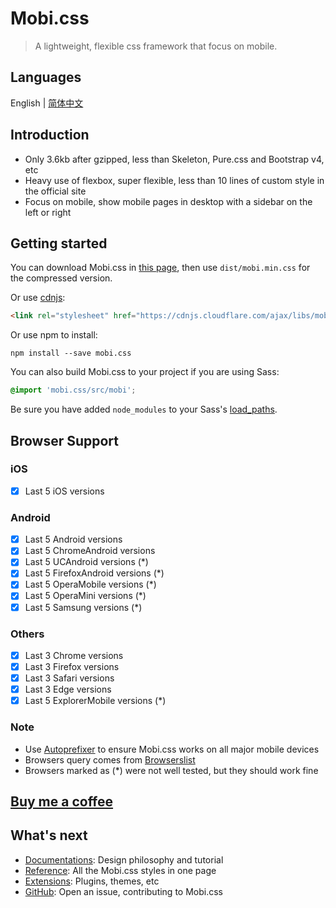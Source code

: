 # Mobi.css

> A lightweight, flexible css framework that focus on mobile.

## Languages

English | [简体中文](zh-cn)

## Introduction

- Only 3.6kb after gzipped, less than Skeleton, Pure.css and Bootstrap v4, etc
- Heavy use of flexbox, super flexible, less than 10 lines of custom style in the official site
- Focus on mobile, show mobile pages in desktop with a sidebar on the left or right

## Getting started

You can download Mobi.css in [this page](https://github.com/xcatliu/mobi.css/releases), then use `dist/mobi.min.css` for the compressed version.

Or use [cdnjs](https://cdnjs.com/libraries/mobi.css):

```html
<link rel="stylesheet" href="https://cdnjs.cloudflare.com/ajax/libs/mobi.css/1.0.1/mobi.min.css" />
```

Or use npm to install:

```shell
npm install --save mobi.css
```

You can also build Mobi.css to your project if you are using Sass:

```scss
@import 'mobi.css/src/mobi';
```

Be sure you have added `node_modules` to your Sass's [load_paths](http://stackoverflow.com/questions/6502313/sass-import-a-file-from-a-different-directory).

## Browser Support

### iOS

- [x] Last 5 iOS versions

### Android

- [x] Last 5 Android versions
- [x] Last 5 ChromeAndroid versions
- [x] Last 5 UCAndroid versions (\*)
- [x] Last 5 FirefoxAndroid versions (\*)
- [x] Last 5 OperaMobile versions (\*)
- [x] Last 5 OperaMini versions (\*)
- [x] Last 5 Samsung versions (\*)

### Others

- [x] Last 3 Chrome versions
- [x] Last 3 Firefox versions
- [x] Last 3 Safari versions
- [x] Last 3 Edge versions
- [x] Last 5 ExplorerMobile versions (\*)

### Note

- Use [Autoprefixer](https://github.com/postcss/autoprefixer) to ensure Mobi.css works on all major mobile devices
- Browsers query comes from [Browserslist](https://github.com/ai/browserslist)
- Browsers marked as (\*) were not well tested, but they should work fine

## [Buy me a coffee](https://github.com/xcatliu/buy-me-a-coffee)

## What's next

- [Documentations](docs): Design philosophy and tutorial
- [Reference](reference): All the Mobi.css styles in one page
- [Extensions](extensions): Plugins, themes, etc
- [GitHub](https://github.com/xcatliu/mobi.css): Open an issue, contributing to Mobi.css

